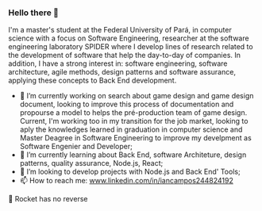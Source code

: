 ### Hello there 👋

I'm a master's student at the Federal University of Pará, in computer science with a focus on Software Engineering, researcher at the software engineering laboratory SPIDER where I develop lines of research related to the development of software that help the day-to-day of companies. In addition, I have a strong interest in: software engineering, software architecture, agile methods, design patterns and software assurance, applying these concepts to Back End development.

- 🔭 I’m currently working on search about game design and game design document, looking to improve this process of documentation and propourse a model to helps the pré-production team of game design. Current, I'm working too in my transition for the job market, looking to aply the knowledges learned in graduation in computer science and Master Deagree in Software Engineering to improve my develpment as Software Engenier and Developer;
- 🌱 I’m currently learning about Back End, software Architeture, design patterns, quality assurance, Node.js, React;
- 👯 I’m looking to develop projects with Node.js and Back End' Tools;
- 📫 How to reach me: www.linkedin.com/in/iancampos244824192

:rocket: Rocket has no reverse
